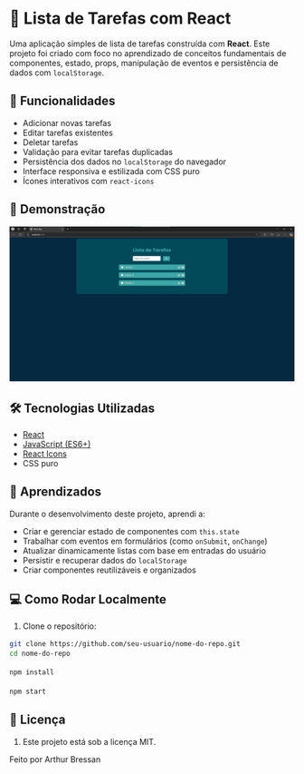 # 📝 Lista de Tarefas com React

Uma aplicação simples de lista de tarefas construída com **React**. Este projeto foi criado com foco no aprendizado de conceitos fundamentais de componentes, estado, props, manipulação de eventos e persistência de dados com `localStorage`.

## 🚀 Funcionalidades

- Adicionar novas tarefas
- Editar tarefas existentes
- Deletar tarefas
- Validação para evitar tarefas duplicadas
- Persistência dos dados no `localStorage` do navegador
- Interface responsiva e estilizada com CSS puro
- Ícones interativos com `react-icons`

## 📸 Demonstração

<img src="screenshot.png" alt="Demonstração da aplicação" width="700" />

## 🛠️ Tecnologias Utilizadas

- [React](https://reactjs.org/)
- [JavaScript (ES6+)](https://developer.mozilla.org/pt-BR/docs/Web/JavaScript)
- [React Icons](https://react-icons.github.io/react-icons/)
- CSS puro

## 🧠 Aprendizados

Durante o desenvolvimento deste projeto, aprendi a:

- Criar e gerenciar estado de componentes com `this.state`
- Trabalhar com eventos em formulários (como `onSubmit`, `onChange`)
- Atualizar dinamicamente listas com base em entradas do usuário
- Persistir e recuperar dados do `localStorage`
- Criar componentes reutilizáveis e organizados

## 💻 Como Rodar Localmente

1. Clone o repositório:

```bash
git clone https://github.com/seu-usuario/nome-do-repo.git
cd nome-do-repo

npm install

npm start
```

## 📄 Licença

1. Este projeto está sob a licença MIT.

Feito por Arthur Bressan
